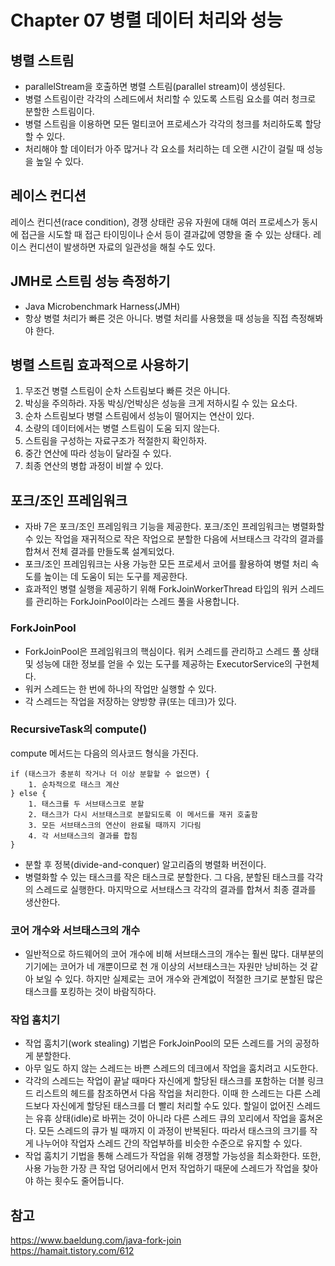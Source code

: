 # Chapter 07 병렬 데이터 처리와 성능

## 병렬 스트림
- parallelStream을 호출하면 병렬 스트림(parallel stream)이 생성된다.
- 병렬 스트림이란 각각의 스레드에서 처리할 수 있도록 스트림 요소를 여러 청크로 분할한 스트림이다.
- 병렬 스트림을 이용하면 모든 멀티코어 프로세스가 각각의 청크를 처리하도록 할당할 수 있다.
- 처리해야 할 데이터가 아주 많거나 각 요소를 처리하는 데 오랜 시간이 걸릴 때 성능을 높일 수 있다.

## 레이스 컨디션
레이스 컨디션(race condition), 경쟁 상태란 공유 자원에 대해 여러 프로세스가 동시에 접근을 시도할 때 접근 타이밍이나 순서 등이 결과값에 영향을 줄 수 있는 상태다. 레이스 컨디션이 발생하면 자료의 일관성을 해칠 수도 있다.

## JMH로 스트림 성능 측정하기
- Java Microbenchmark Harness(JMH)
- 항상 병렬 처리가 빠른 것은 아니다. 병렬 처리를 사용했을 때 성능을 직접 측정해봐야 한다.

## 병렬 스트림 효과적으로 사용하기
1. 무조건 병렬 스트림이 순차 스트림보다 빠른 것은 아니다.
2. 박싱을 주의하라. 자동 박싱/언박싱은 성능을 크게 저하시킬 수 있는 요소다.
3. 순차 스트림보다 병렬 스트림에서 성능이 떨어지는 연산이 있다.
4. 소량의 데이터에서는 병렬 스트림이 도움 되지 않는다.
5. 스트림을 구성하는 자료구조가 적절한지 확인하자.
6. 중간 연산에 따라 성능이 달라질 수 있다.
7. 최종 연산의 병합 과정이 비쌀 수 있다.

## 포크/조인 프레임워크
- 자바 7은 포크/조인 프레임워크 기능을 제공한다. 포크/조인 프레임워크는 병렬화할 수 있는 작업을 재귀적으로 작은 작업으로 분할한 다음에 서브태스크 각각의 결과를 합쳐서 전체 결과를 만들도록 설계되었다.
- 포크/조인 프레임워크는 사용 가능한 모든 프로세서 코어를 활용하여 병렬 처리 속도를 높이는 데 도움이 되는 도구를 제공한다.
- 효과적인 병렬 실행을 제공하기 위해 ForkJoinWorkerThread 타입의 워커 스레드를 관리하는 ForkJoinPool이라는 스레드 풀을 사용합니다.

### ForkJoinPool
- ForkJoinPool은 프레임워크의 핵심이다. 워커 스레드를 관리하고 스레드 풀 상태 및 성능에 대한 정보를 얻을 수 있는 도구를 제공하는 ExecutorService의 구현체다.
- 워커 스레드는 한 번에 하나의 작업만 실행할 수 있다.
- 각 스레드는 작업을 저장하는 양방향 큐(또는 데크)가 있다.

### RecursiveTask의 compute()
compute 메서드는 다음의 의사코드 형식을 가진다.

```text
if (태스크가 충분히 작거나 더 이상 분할할 수 없으면) {
    1. 순차적으로 태스크 계산
} else {
    1. 태스크를 두 서브태스크로 분할
    2. 태스크가 다시 서브태스크로 분할되도록 이 메서드를 재귀 호출함
    3. 모든 서브태스크의 연산이 완료될 때까지 기다림
    4. 각 서브태스크의 결과를 합침
}
```

- 분할 후 정복(divide-and-conquer) 알고리즘의 병렬화 버전이다.
- 병렬화할 수 있는 태스크를 작은 태스크로 분할한다. 그 다음, 분할된 태스크를 각각의 스레드로 실행한다. 마지막으로 서브태스크 각각의 결과를 합쳐서 최종 결과를 생산한다.

### 코어 개수와 서브태스크의 개수
- 일반적으로 하드웨어의 코어 개수에 비해 서브태스크의 개수는 훨씬 많다. 대부분의 기기에는 코어가 네 개뿐이므로 천 개 이상의 서브태스크는 자원만 낭비하는 것 같아 보일 수 있다. 하지만 실제로는 코어 개수와 관계없이 적절한 크기로 분할된 많은 태스크를 포킹하는 것이 바람직하다.  

### 작업 훔치기
- 작업 훔치기(work stealing) 기법은 ForkJoinPool의 모든 스레드를 거의 공정하게 분할한다.
- 아무 일도 하지 않는 스레드는 바쁜 스레드의 데크에서 작업을 훔치려고 시도한다.
- 각각의 스레드는 작업이 끝날 때마다 자신에게 할당된 태스크를 포함하는 더블 링크드 리스트의 헤드를 참조하면서 다음 작업을 처리한다. 이때 한 스레드는 다른 스레드보다 자신에게 할당된 태스크를 더 빨리 처리할 수도 있다. 할일이 없어진 스레드는 유휴 상태(idle)로 바뀌는 것이 아니라 다른 스레드 큐의 꼬리에서 작업을 훔쳐온다. 모든 스레드의 큐가 빌 때까지 이 과정이 반복된다. 따라서 태스크의 크기를 작게 나누어야 작업자 스레드 간의 작업부하를 비슷한 수준으로 유지할 수 있다.
- 작업 훔치기 기법을 통해 스레드가 작업을 위해 경쟁할 가능성을 최소화한다. 또한, 사용 가능한 가장 큰 작업 덩어리에서 먼저 작업하기 때문에 스레드가 작업을 찾아야 하는 횟수도 줄어듭니다.

## 참고
https://www.baeldung.com/java-fork-join  
https://hamait.tistory.com/612  
